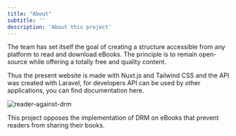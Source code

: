 ```yaml
---
title: "About"
subtitle: ''
description: 'About this project'
---
```


The <markdown-app-name></markdown-app-name> team has set itself the goal of creating a structure accessible from any platform to read and download eBooks. The principle is to remain open-source while offering a totally free and quality content.

Thus the present website is made with Nuxt.js and Tailwind CSS and the API was created with Laravel, for developers API can be used by other applications, you can find <markdown-api-link endpoint="/docs">documentation here</markdown-api-link>.

![reader-against-drm](/images/pages/about/reader-against-drm.png)

This project opposes the implementation of DRM on eBooks that prevent readers from sharing their books.
